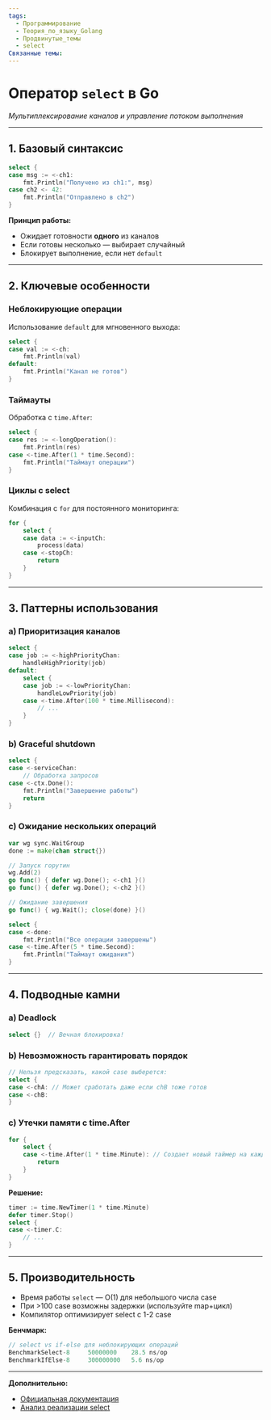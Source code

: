 ```yaml
---
tags:
  - Программирование
  - Теория_по_языку_Golang
  - Продвинутые_темы
  - select
Связанные темы:
---
```

# **Оператор `select` в Go**  
*Мультиплексирование каналов и управление потоком выполнения*  

---

## **1. Базовый синтаксис**  
```go
select {
case msg := <-ch1:
    fmt.Println("Получено из ch1:", msg)
case ch2 <- 42:
    fmt.Println("Отправлено в ch2")
}
```
**Принцип работы:**  
- Ожидает готовности **одного** из каналов  
- Если готовы несколько — выбирает случайный  
- Блокирует выполнение, если нет `default`  

---

## **2. Ключевые особенности**  

### **Неблокирующие операции**  
Использование `default` для мгновенного выхода:  
```go
select {
case val := <-ch:
    fmt.Println(val)
default:
    fmt.Println("Канал не готов")
}
```

### **Таймауты**  
Обработка с `time.After`:  
```go
select {
case res := <-longOperation():
    fmt.Println(res)
case <-time.After(1 * time.Second):
    fmt.Println("Таймаут операции")
}
```

### **Циклы с select**  
Комбинация с `for` для постоянного мониторинга:  
```go
for {
    select {
    case data := <-inputCh:
        process(data)
    case <-stopCh:
        return
    }
}
```

---

## **3. Паттерны использования**  

### **a) Приоритизация каналов**  
```go
select {
case job := <-highPriorityChan:
    handleHighPriority(job)
default:
    select {
    case job := <-lowPriorityChan:
        handleLowPriority(job)
    case <-time.After(100 * time.Millisecond):
        // ...
    }
}
```

### **b) Graceful shutdown**  
```go
select {
case <-serviceChan:
    // Обработка запросов
case <-ctx.Done():
    fmt.Println("Завершение работы")
    return
}
```

### **c) Ожидание нескольких операций**  
```go
var wg sync.WaitGroup
done := make(chan struct{})

// Запуск горутин
wg.Add(2)
go func() { defer wg.Done(); <-ch1 }()
go func() { defer wg.Done(); <-ch2 }()

// Ожидание завершения
go func() { wg.Wait(); close(done) }()

select {
case <-done:
    fmt.Println("Все операции завершены")
case <-time.After(5 * time.Second):
    fmt.Println("Таймаут ожидания")
}
```

---

## **4. Подводные камни**  

### **a) Deadlock**  
```go
select {}  // Вечная блокировка!
```

### **b) Невозможность гарантировать порядок**  
```go
// Нельзя предсказать, какой case выберется:
select {
case <-chA: // Может сработать даже если chB тоже готов
case <-chB:
}
```

### **c) Утечки памяти с time.After**  
```go
for {
    select {
    case <-time.After(1 * time.Minute): // Создает новый таймер на каждой итерации!
        return
    }
}
```
**Решение:**  
```go
timer := time.NewTimer(1 * time.Minute)
defer timer.Stop()
select {
case <-timer.C:
    // ...
}
```

---

## **5. Производительность**  
- Время работы `select` — O(1) для небольшого числа case  
- При >100 case возможны задержки (используйте map+цикл)  
- Компилятор оптимизирует select с 1-2 case  

**Бенчмарк:**  
```go
// select vs if-else для неблокирующих операций
BenchmarkSelect-8     50000000    28.5 ns/op
BenchmarkIfElse-8     300000000   5.6 ns/op
```

---

**Дополнительно:**  
- [Официальная документация](https://golang.org/ref/spec#Select_statements)  
- [Анализ реализации select](https://github.com/golang/go/blob/master/src/runtime/select.go)
